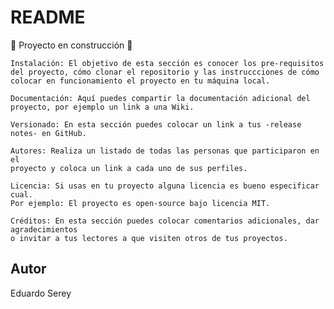 
# README

:construction: Proyecto en construcción :construction:

    Instalación: El objetivo de esta sección es conocer los pre-requisitos 
    del proyecto, cómo clonar el repositorio y las instruccciones de cómo 
    colocar en funcionamiento el proyecto en tu máquina local.

    Documentación: Aquí puedes compartir la documentación adicional del 
    proyecto, por ejemplo un link a una Wiki.

    Versionado: En esta sección puedes colocar un link a tus -release notes- en GitHub.

    Autores: Realiza un listado de todas las personas que participaron en el 
    proyecto y coloca un link a cada uno de sus perfiles.

    Licencia: Si usas en tu proyecto alguna licencia es bueno especificar cual. 
    Por ejemplo: El proyecto es open-source bajo licencia MIT.

    Créditos: En esta sección puedes colocar comentarios adicionales, dar agradecimientos 
    o invitar a tus lectores a que visiten otros de tus proyectos.

## Autor

Eduardo Serey
